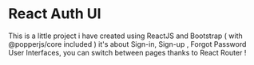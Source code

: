 # React Auth UI
This is a little project i have created using ReactJS and Bootstrap ( with @popperjs/core included )
it's about Sign-in, Sign-up , Forgot Password User Interfaces, you can switch between pages thanks to React Router !
